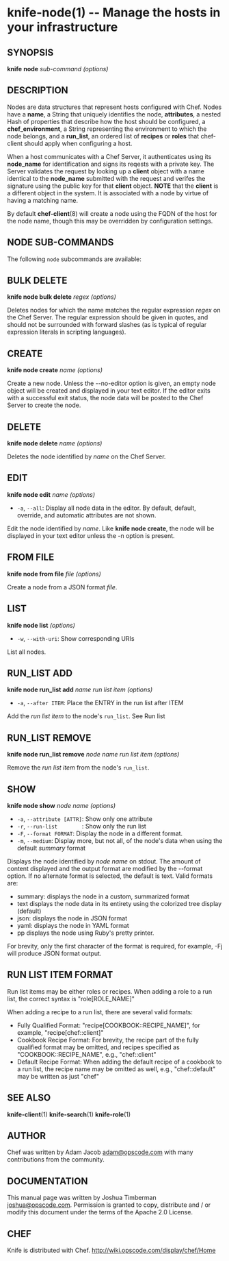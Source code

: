 knife-node(1) -- Manage the hosts in your infrastructure
========================================

## SYNOPSIS

__knife__ __node__ _sub-command_ _(options)_

## DESCRIPTION
Nodes are data structures that represent hosts configured with Chef.
Nodes have a __name__, a String that uniquely identifies the node,
__attributes__, a nested Hash of properties that describe how the host
should be configured, a __chef\_environment__, a String representing the
environment to which the node belongs, and a __run\_list__, an ordered
list of __recipes__ or __roles__ that chef-client should apply when
configuring a host.

When a host communicates with a Chef Server, it authenticates using its
__node\_name__ for identification and signs its reqests with a private
key.  The Server validates the request by looking up a __client__ object
with a name identical to the __node\_name__ submitted with the request
and verifes the signature using the public key for that __client__
object. __NOTE__ that the __client__ is a different object in the
system. It is associated with a node by virtue of having a matching
name.

By default __chef-client__(8) will create a node using the FQDN of the
host for the node name, though this may be overridden by configuration
settings.

## NODE SUB-COMMANDS
The following `node` subcommands are available:

## BULK DELETE
__knife node bulk delete__ _regex_ _(options)_

Deletes nodes for which the name matches the regular expression _regex_
on the Chef Server. The regular expression should be given in quotes,
and should not be surrounded with forward slashes (as is typical of
regular expression literals in scripting languages).

## CREATE
__knife node create__ _name_ _(options)_

Create a new node. Unless the --no-editor option is given, an empty node
object will be created and displayed in your text editor. If the editor
exits with a successful exit status, the node data will be posted to the
Chef Server to create the node.

## DELETE
__knife node delete__ _name_ _(options)_

Deletes the node identified by _name_ on the Chef Server.

## EDIT
__knife node edit__ _name_ _(options)_

  * `-a`, `--all`:
    Display all node data in the editor. By default, default, override,
    and automatic attributes are not shown.

Edit the node identified by _name_. Like __knife node create__, the node
will be displayed in your text editor unless the -n option is present.

## FROM FILE
__knife node from file__ _file_ _(options)_

Create a node from a JSON format _file_.

## LIST
__knife node list__ _(options)_

  * `-w`, `--with-uri`:
    Show corresponding URIs

List all nodes.

## RUN\_LIST ADD
__knife node run_list add__ _name_ _run list item_ _(options)_

  * `-a`, `--after ITEM`:
    Place the ENTRY in the run list after ITEM

Add the _run list item_ to the node's `run_list`. See Run list

## RUN\_LIST REMOVE
__knife node run_list remove__ _node name_ _run list item_ _(options)_

Remove the _run list item_ from the node's `run_list`.

## SHOW
__knife node show__ _node name_ _(options)_

  * `-a`, `--attribute [ATTR]`:
    Show only one attribute
  * `-r`, `--run-list        `:
    Show only the run list
  * `-F`, `--format FORMAT`:
    Display the node in a different format.
  * `-m`, `--medium`:
    Display more, but not all, of the node's data when using the default
    _summary_ format

Displays the node identified by _node name_ on stdout. The amount of
content displayed and the output format are modified by the --format
option. If no alternate format is selected, the default is text. 
Valid formats are:

  * summary:
    displays the node in a custom, summarized format
  * text
    displays the node data in its entirety using the colorized tree
display (default)
  * json:
    displays the node in JSON format
  * yaml:
    displays the node in YAML format
  * pp
    displays the node using Ruby's pretty printer.

For brevity, only the first character of the format is required, for
example, -Fj will produce JSON format output.

## RUN LIST ITEM FORMAT
Run list items may be either roles or recipes. When adding a role to a
run list, the correct syntax is "role[ROLE\_NAME]"

When adding a recipe to a run list, there are several valid formats:

  * Fully Qualified Format:
    "recipe[COOKBOOK::RECIPE\_NAME]", for example, "recipe[chef::client]"
  * Cookbook Recipe Format:
    For brevity, the recipe part of the fully qualified format may be omitted, and recipes specified as "COOKBOOK::RECIPE\_NAME", e.g., "chef::client"
  * Default Recipe Format:
    When adding the default recipe of a cookbook to a run list, the recipe name may be omitted as well, e.g., "chef::default" may be written as just "chef"

## SEE ALSO
  __knife-client__(1) __knife-search__(1) __knife-role__(1)

## AUTHOR
   Chef was written by Adam Jacob <adam@opscode.com> with many contributions from the community.

## DOCUMENTATION
   This manual page was written by Joshua Timberman <joshua@opscode.com>.
   Permission is granted to copy, distribute and / or modify this document under the terms of the Apache 2.0 License.

## CHEF
   Knife is distributed with Chef. <http://wiki.opscode.com/display/chef/Home>

